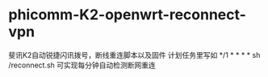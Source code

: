 # phicomm-K2-openwrt-reconnect-vpn
斐讯K2自动锐捷闪讯拨号，断线重连脚本以及固件
计划任务里写如
  */1 * * * * sh /reconnect.sh
可实现每分钟自动检测断网重连

